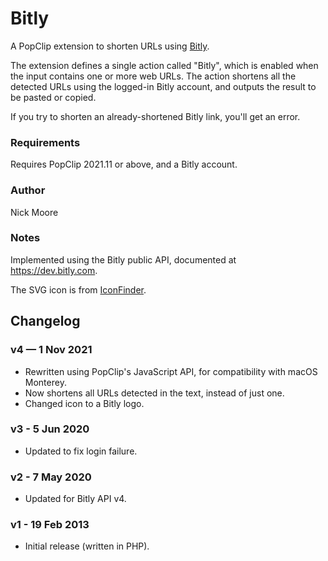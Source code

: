 # Bitly

A PopClip extension to shorten URLs using [Bitly](https://bitly.com/).

The extension defines a single action called "Bitly", which is enabled when the input contains one or more web URLs. The action shortens all the detected URLs using the logged-in Bitly account, and outputs the result to be pasted or copied.

If you try to shorten an already-shortened Bitly link, you'll get an error.

### Requirements

Requires PopClip 2021.11 or above, and a Bitly account.

### Author

Nick Moore

### Notes

Implemented using the Bitly public API, documented at https://dev.bitly.com.

The SVG icon is from [IconFinder](https://www.iconfinder.com/icons/1298728/bitly_icon).

## Changelog

### v4 — 1 Nov 2021

* Rewritten using PopClip's JavaScript API, for compatibility with macOS Monterey.
* Now shortens all URLs detected in the text, instead of just one.
* Changed icon to a Bitly logo.

### v3 - 5 Jun 2020

* Updated to fix login failure.

### v2 - 7 May 2020

* Updated for Bitly API v4.

### v1 - 19 Feb 2013

* Initial release (written in PHP).
